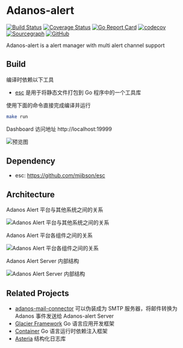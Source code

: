 # Adanos-alert

[![Build Status](https://www.travis-ci.org/mylxsw/adanos-alert.svg?branch=master)](https://www.travis-ci.org/mylxsw/adanos-alert)
[![Coverage Status](https://coveralls.io/repos/github/mylxsw/adanos-alert/badge.svg?branch=master)](https://coveralls.io/github/mylxsw/adanos-alert?branch=master)
[![Go Report Card](https://goreportcard.com/badge/github.com/mylxsw/adanos-alert)](https://goreportcard.com/report/github.com/mylxsw/adanos-alert)
[![codecov](https://codecov.io/gh/mylxsw/adanos-alert/branch/master/graph/badge.svg)](https://codecov.io/gh/mylxsw/adanos-alert)
[![Sourcegraph](https://sourcegraph.com/github.com/mylxsw/adanos-alert/-/badge.svg)](https://sourcegraph.com/github.com/mylxsw/adanos-alert?badge)
[![GitHub](https://img.shields.io/github/license/mylxsw/adanos-alert.svg)](https://github.com/mylxsw/adanos-alert)


Adanos-alert is a alert manager with multi alert channel support

## Build 

编译时依赖以下工具

- [esc](https://github.com/mjibson/esc) 是用于将静态文件打包到 Go 程序中的一个工具库

使用下面的命令直接完成编译并运行

```bash
make run
```

Dashboard 访问地址 http://localhost:19999

![预览图](https://ssl.aicode.cc/prometheus/20201025172345.png)

## Dependency

- esc: https://github.com/mjibson/esc

## Architecture

Adanos Alert 平台与其他系统之间的关系

![Adanos Alert 平台与其他系统之间的关系](https://ssl.aicode.cc/prometheus/20201025172918.png)

Adanos Alert 平台各组件之间的关系

![Adanos Alert 平台各组件之间的关系](https://ssl.aicode.cc/prometheus/20201025172846.png)

Adanos Alert Server 内部结构

![Adanos Alert Server 内部结构](https://ssl.aicode.cc/prometheus/20201025172817.png)

## Related Projects

- [adanos-mail-connector](https://github.com/mylxsw/adanos-mail-connector) 可以伪装成为 SMTP 服务器，将邮件转换为 Adanos 事件发送给 Adanos-alert Server
- [Glacier Framework](https://github.com/mylxsw/glacier) Go 语言应用开发框架
- [Container](https://github.com/mylxsw/container) Go 语言运行时依赖注入框架
- [Asteria](https://github.com/mylxsw/asteria) 结构化日志库
